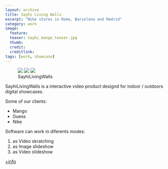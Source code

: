 ```yaml
---
layout: archive
title: Sayhi Living Walls
excerpt: "Nike stores in Roma, Barcelona and Madrid"
category: work
image: 
  feature: 
  teaser: Sayhi_mango_teaser.jpg
  thumb: 
  credit: 
  creditlink: 
tags: [work, showcase]
---
```


<figure class="third">
	<img src="https://farm8.staticflickr.com/7399/16502594262_1c3b51936d_z.jpg">
	<img src="https://farm8.staticflickr.com/7384/16502480562_3160aea815_z.jpg">
	<img src="https://farm8.staticflickr.com/7438/15883486073_d7460523f3_z.jpg">
	<figcaption>SayhiLivingWalls</figcaption>
</figure>

SayhiLivingWalls is a interactive video product designd for indoor / outdoors digital showcases.

Some of our clients:

- Mango
- Guess
- Nike

Software can work in diferents modes: 

1. as Video skratching 
2. as Image slideshow
3. as Video slideshow

[+info](http://www.sayhilivingwalls.com "Sayhilivingwalls")